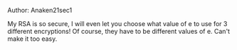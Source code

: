 Author: Anaken21sec1

My RSA is so secure, I will even let you choose what value of e to use for 3 different encryptions! Of course, they have to be different values of e. Can't make it too easy.
